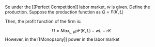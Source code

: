 So under the [[Perfect Competition]] labor market, $w$ is given. Define the production. Suppose the production function as $Q=F(K,L)$ 

Then, the profit function of the firm is:

$$
\Pi=Max_{L,K}pF(K,L)-wL-rK
$$
However, in the [[Monopsony]] power in the labor market